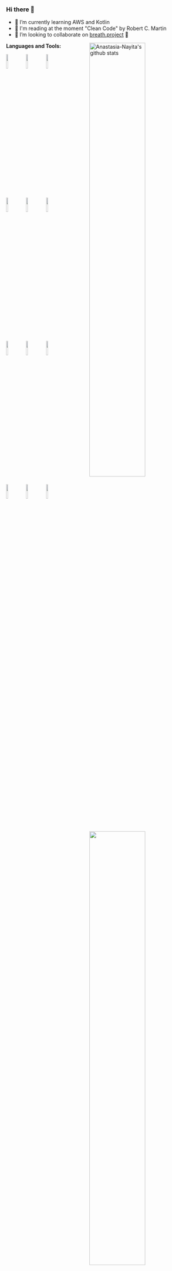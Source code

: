 ### Hi there 👋

- 🌱 I’m currently learning AWS and Kotlin
- 📖 I'm reading at the moment "Clean Code" by Robert C. Martin
- 👯 I’m looking to collaborate on [breath.project](https://github.com/Anastasia-Nayita/breath.project.git) 🤝

<img width="55%" align="right" alt="Anastasia-Nayita's github stats" src="https://github-readme-stats.vercel.app/api?username=Anastasia-Nayita&show_icons=true&hide_border=true" /> 
<img width="55%" align="right" src="https://github-readme-stats.vercel.app/api/top-langs/?username=Anastasia-Nayita&layout=compact&show_icons=true&hide_border=true" /> 

**Languages and Tools:**
 <p>
    <code><img width="10%" src="https://www.vectorlogo.zone/logos/javascript/javascript-ar21.svg"></code>
    <code><img width="10%" src="https://www.vectorlogo.zone/logos/w3_html5/w3_html5-ar21.svg"></code>
    <code><img width="10%" src="https://www.vectorlogo.zone/logos/jquery/jquery-ar21.svg"></code>
    <br/>
    <code><img width="10%" src="https://www.vectorlogo.zone/logos/postgresql/postgresql-ar21.svg"></code>
    <code><img width="10%" src="https://www.vectorlogo.zone/logos/nodejs/nodejs-ar21.svg"></code>
    <code><img width="10%" src="https://www.vectorlogo.zone/logos/expressjs/expressjs-ar21.svg"></code>
    <br/>
    <code><img width="10%" src="https://www.vectorlogo.zone/logos/vuejs/vuejs-ar21.svg"></code>
    <code><img width="10%" src="https://www.vectorlogo.zone/logos/reactjs/reactjs-ar21.svg"></code>
    <code><img width="10%" src="https://www.vectorlogo.zone/logos/redis/redis-ar21.svg"></code>
    <br/>
    <code><img width="10%" src="https://www.vectorlogo.zone/logos/amazon_aws/amazon_aws-ar21.svg"></code>
    <code><img width="10%" src="https://www.vectorlogo.zone/logos/socketio/socketio-ar21.svg"></code>
    <code><img width="10%" src="https://www.vectorlogo.zone/logos/handlebarsjs/handlebarsjs-ar21.svg"></code>
</p>
